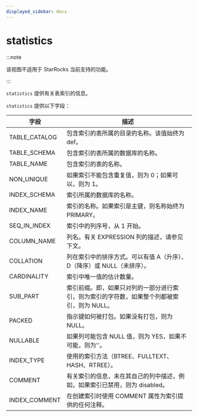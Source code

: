 ```yaml
---
displayed_sidebar: docs
---
```


# statistics

:::note

该视图不适用于 StarRocks 当前支持的功能。

:::

`statistics` 提供有关表索引的信息。

`statistics` 提供以下字段：

| 字段          | 描述                                                         |
| ------------- | ------------------------------------------------------------ |
| TABLE_CATALOG | 包含索引的表所属的目录的名称。该值始终为 def。               |
| TABLE_SCHEMA  | 包含索引的表所属的数据库的名称。                             |
| TABLE_NAME    | 包含索引的表的名称。                                         |
| NON_UNIQUE    | 如果索引不能包含重复值，则为 0；如果可以，则为 1。           |
| INDEX_SCHEMA  | 索引所属的数据库的名称。                                     |
| INDEX_NAME    | 索引的名称。如果索引是主键，则名称始终为 PRIMARY。           |
| SEQ_IN_INDEX  | 索引中的列序号，从 1 开始。                                  |
| COLUMN_NAME   | 列名。有关 EXPRESSION 列的描述，请参见下文。                 |
| COLLATION     | 列在索引中的排序方式。可以有值 A（升序）、D（降序）或 NULL（未排序）。 |
| CARDINALITY   | 索引中唯一值的估计数量。                                     |
| SUB_PART      | 索引前缀。即，如果只对列的一部分进行索引，则为索引的字符数，如果整个列都被索引，则为 NULL。 |
| PACKED        | 指示键如何被打包。如果没有打包，则为 NULL。                  |
| NULLABLE      | 如果列可能包含 NULL 值，则为 YES，如果不可能，则为''。       |
| INDEX_TYPE    | 使用的索引方法（BTREE、FULLTEXT、HASH、RTREE）。             |
| COMMENT       | 有关索引的信息，未在其自己的列中描述，例如，如果索引已禁用，则为 disabled。 |
| INDEX_COMMENT | 在创建索引时使用 COMMENT 属性为索引提供的任何注释。          |
